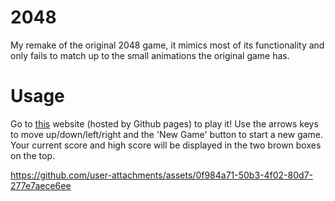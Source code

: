 # 2048
My remake of the original 2048 game, it mimics most of its functionality and only fails to match up to the small animations the original game has.

# Usage
Go to [this](https://akshatk-khurana.github.io/2048/) website (hosted by Github pages) to play it! Use the arrows keys to move up/down/left/right and the 'New Game' button to start a new game. Your current score and high score will be displayed in the two brown boxes on the top.

https://github.com/user-attachments/assets/0f984a71-50b3-4f02-80d7-277e7aece6ee
